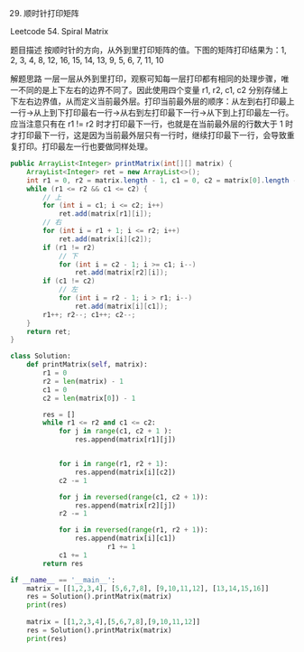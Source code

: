 29. 顺时针打印矩阵

Leetcode 54. Spiral Matrix

题目描述
按顺时针的方向，从外到里打印矩阵的值。下图的矩阵打印结果为：1, 2, 3, 4, 8, 12, 16, 15, 14, 13, 9, 5, 6, 7, 11, 10


解题思路
一层一层从外到里打印，观察可知每一层打印都有相同的处理步骤，唯一不同的是上下左右的边界不同了。因此使用四个变量 r1, r2, c1, c2 分别存储上下左右边界值，从而定义当前最外层。打印当前最外层的顺序：从左到右打印最上一行->从上到下打印最右一行->从右到左打印最下一行->从下到上打印最左一行。应当注意只有在 r1 != r2 时才打印最下一行，也就是在当前最外层的行数大于 1 时才打印最下一行，这是因为当前最外层只有一行时，继续打印最下一行，会导致重复打印。打印最左一行也要做同样处理。


```java
public ArrayList<Integer> printMatrix(int[][] matrix) {
    ArrayList<Integer> ret = new ArrayList<>();
    int r1 = 0, r2 = matrix.length - 1, c1 = 0, c2 = matrix[0].length - 1;
    while (r1 <= r2 && c1 <= c2) {
        // 上
        for (int i = c1; i <= c2; i++)
            ret.add(matrix[r1][i]);
        // 右
        for (int i = r1 + 1; i <= r2; i++)
            ret.add(matrix[i][c2]);
        if (r1 != r2)
            // 下
            for (int i = c2 - 1; i >= c1; i--)
                ret.add(matrix[r2][i]);
        if (c1 != c2)
            // 左
            for (int i = r2 - 1; i > r1; i--)
                ret.add(matrix[i][c1]);
        r1++; r2--; c1++; c2--;
    }
    return ret;
}
```

```python
class Solution:
    def printMatrix(self, matrix):
        r1 = 0
        r2 = len(matrix) - 1
        c1 = 0
        c2 = len(matrix[0]) - 1

        res = []
        while r1 <= r2 and c1 <= c2:
            for j in range(c1, c2 + 1 ):
                res.append(matrix[r1][j])


            for i in range(r1, r2 + 1):
                res.append(matrix[i][c2])
            c2 -= 1

            for j in reversed(range(c1, c2 + 1)):
                res.append(matrix[r2][j])
            r2 -= 1

            for i in reversed(range(r1, r2 + 1)):
                res.append(matrix[i][c1])
                        r1 += 1
            c1 += 1
        return res          

if __name__ == '__main__':
    matrix = [[1,2,3,4], [5,6,7,8], [9,10,11,12], [13,14,15,16]]
    res = Solution().printMatrix(matrix)
    print(res)
    
    matrix = [[1,2,3,4],[5,6,7,8],[9,10,11,12]]
    res = Solution().printMatrix(matrix)
    print(res)
```

